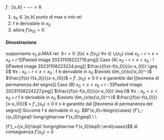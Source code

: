 $f: [a,b] ---> \mathbb{R}$
1) $x_{0}\in ]a, b[$ punto di max o min rel
2) f è derivabile in $x_0$ 
3) allora $f'(x_{0)}=0$ 

#### Dimostrazione 

supponiamo $x_0$ p.MAX rel:
	$\exists\ r >0 :$
	$f(x)\leq f(x_0)$     $\forall x \in I_r(x_0)$ cioè $x_0-r<x<x_0+r$ 
	![[Pasted image 20231108222719.png]]
	Caso (A)
		$x_0-r<x<x_0$ :
		![[Pasted image 20231108223224.png]]
		$\frac{{f(x)-f(x_0)}}{x-x_{0}} \geq 0$     $\forall x : x_0-r<x<x_0$ :
		f è derivabile in $x_0$ 
		$\exists \lim_{x\to{\x_0}^-}$ $\frac{{f(x)-f(x_0)}}{x-x_{0}}$ = ${f'}_-(x_0)\geq0$ 
		il $\geq$ è garantito dal [[teorema di permanenza del segno]] 
	Caso (B)
		$x_0<x<x_0+r$ :
		![[Pasted image 20231108224227.png]]
		$\frac{{f(x)-f(x_0)}}{x-x_{0}} \leq 0$     $\forall x : x_0<x<x_0+r$ 
		f è derivabile in $x_0$
		$\exists \lim_{x\to{\x_0}^+}$ $\frac{{f(x)-f(x_0)}}{x-x_{0}}$ = ${f'}_+(x_0)\leq0$ 
		il $\leq$ è garantito dal [[teorema di permanenza del segno]] 
Siccome f è derivabile in $x_0$:
$$f'(x_0)=\begin{cases} {f'}_-{(x_0)}\geq0 \longrightarrow f'(x_0)\geq0 \\ 
 \\

{f'}_+{(x_0)}\leq0 \longrightarrow f'(x_0)\leq0\\
\end{cases}$$ di conseguenza $f'(x_0)=0$     
